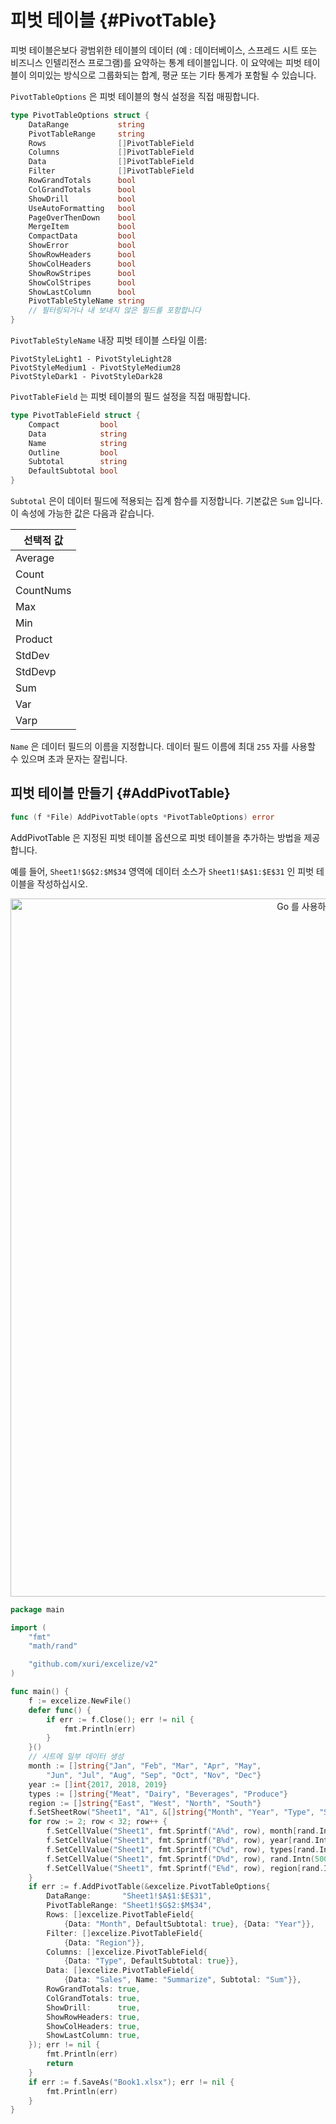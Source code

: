 # 피벗 테이블 {#PivotTable}

피벗 테이블은보다 광범위한 테이블의 데이터 (예 : 데이터베이스, 스프레드 시트 또는 비즈니스 인텔리전스 프로그램)를 요약하는 통계 테이블입니다. 이 요약에는 피벗 테이블이 의미있는 방식으로 그룹화되는 합계, 평균 또는 기타 통계가 포함될 수 있습니다.

`PivotTableOptions` 은 피벗 테이블의 형식 설정을 직접 매핑합니다.

```go
type PivotTableOptions struct {
    DataRange           string
    PivotTableRange     string
    Rows                []PivotTableField
    Columns             []PivotTableField
    Data                []PivotTableField
    Filter              []PivotTableField
    RowGrandTotals      bool
    ColGrandTotals      bool
    ShowDrill           bool
    UseAutoFormatting   bool
    PageOverThenDown    bool
    MergeItem           bool
    CompactData         bool
    ShowError           bool
    ShowRowHeaders      bool
    ShowColHeaders      bool
    ShowRowStripes      bool
    ShowColStripes      bool
    ShowLastColumn      bool
    PivotTableStyleName string
    // 필터링되거나 내 보내지 않은 필드를 포함합니다
}
```

`PivotTableStyleName` 내장 피벗 테이블 스타일 이름:

```text
PivotStyleLight1 - PivotStyleLight28
PivotStyleMedium1 - PivotStyleMedium28
PivotStyleDark1 - PivotStyleDark28
```

`PivotTableField` 는 피벗 테이블의 필드 설정을 직접 매핑합니다.

```go
type PivotTableField struct {
    Compact         bool
    Data            string
    Name            string
    Outline         bool
    Subtotal        string
    DefaultSubtotal bool
}
```

`Subtotal` 은이 데이터 필드에 적용되는 집계 함수를 지정합니다. 기본값은 `Sum` 입니다. 이 속성에 가능한 값은 다음과 같습니다.

|선택적 값|
|---|
|Average|
|Count|
|CountNums|
|Max|
|Min|
|Product|
|StdDev|
|StdDevp|
|Sum|
|Var|
|Varp|

`Name` 은 데이터 필드의 이름을 지정합니다. 데이터 필드 이름에 최대 `255` 자를 사용할 수 있으며 초과 문자는 잘립니다.

## 피벗 테이블 만들기 {#AddPivotTable}

```go
func (f *File) AddPivotTable(opts *PivotTableOptions) error
```

AddPivotTable 은 지정된 피벗 테이블 옵션으로 피벗 테이블을 추가하는 방법을 제공합니다.

예를 들어, `Sheet1!$G$2:$M$34` 영역에 데이터 소스가 `Sheet1!$A$1:$E$31` 인 피벗 테이블을 작성하십시오.

<p align="center"><img width="1117" src="./images/pivot_table_01.png" alt="Go 를 사용하여 excelize 로 피벗 테이블 만들기"></p>

```go
package main

import (
    "fmt"
    "math/rand"

    "github.com/xuri/excelize/v2"
)

func main() {
    f := excelize.NewFile()
    defer func() {
        if err := f.Close(); err != nil {
            fmt.Println(err)
        }
    }()
    // 시트에 일부 데이터 생성
    month := []string{"Jan", "Feb", "Mar", "Apr", "May",
        "Jun", "Jul", "Aug", "Sep", "Oct", "Nov", "Dec"}
    year := []int{2017, 2018, 2019}
    types := []string{"Meat", "Dairy", "Beverages", "Produce"}
    region := []string{"East", "West", "North", "South"}
    f.SetSheetRow("Sheet1", "A1", &[]string{"Month", "Year", "Type", "Sales", "Region"})
    for row := 2; row < 32; row++ {
        f.SetCellValue("Sheet1", fmt.Sprintf("A%d", row), month[rand.Intn(12)])
        f.SetCellValue("Sheet1", fmt.Sprintf("B%d", row), year[rand.Intn(3)])
        f.SetCellValue("Sheet1", fmt.Sprintf("C%d", row), types[rand.Intn(4)])
        f.SetCellValue("Sheet1", fmt.Sprintf("D%d", row), rand.Intn(5000))
        f.SetCellValue("Sheet1", fmt.Sprintf("E%d", row), region[rand.Intn(4)])
    }
    if err := f.AddPivotTable(&excelize.PivotTableOptions{
        DataRange:       "Sheet1!$A$1:$E$31",
        PivotTableRange: "Sheet1!$G$2:$M$34",
        Rows: []excelize.PivotTableField{
            {Data: "Month", DefaultSubtotal: true}, {Data: "Year"}},
        Filter: []excelize.PivotTableField{
            {Data: "Region"}},
        Columns: []excelize.PivotTableField{
            {Data: "Type", DefaultSubtotal: true}},
        Data: []excelize.PivotTableField{
            {Data: "Sales", Name: "Summarize", Subtotal: "Sum"}},
        RowGrandTotals: true,
        ColGrandTotals: true,
        ShowDrill:      true,
        ShowRowHeaders: true,
        ShowColHeaders: true,
        ShowLastColumn: true,
    }); err != nil {
        fmt.Println(err)
        return
    }
    if err := f.SaveAs("Book1.xlsx"); err != nil {
        fmt.Println(err)
    }
}
```
